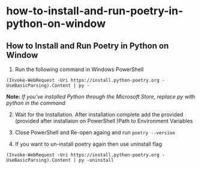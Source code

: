 # how-to-install-and-run-poetry-in-python-on-window

## How to Install and Run Poetry in Python on Window

1. Run the following command in Windows PowerShell

``
(Invoke-WebRequest -Uri https://install.python-poetry.org -UseBasicParsing).Content | py -
``

**Note:** _If you've installed Python through the Microsoft Store, replace py with python in the command_

2. Wait for the Installation. After installation complete add the provided (provided after installaion on PowerShell )Path to Environment Variables

3. Close PowerShell and Re-open againg and run
   `poetry --version`

4. If you want to un-install poetry again then use uninstall flag

`(Invoke-WebRequest -Uri https://install.python-poetry.org -UseBasicParsing).Content | py -uninstall`
